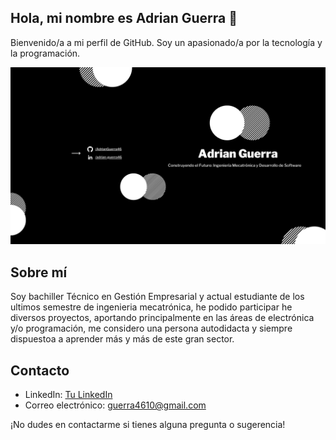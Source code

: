## Hola, mi nombre es Adrian Guerra 👋

Bienvenido/a a mi perfil de GitHub. Soy un apasionado/a por la tecnología y la programación.

![Banner](https://github.com/AdrianGuerra46/AdrianGuerra46/blob/main/Adrian%20Guerra.png?raw=true)

## Sobre mí

Soy bachiller Técnico en Gestión Empresarial y actual estudiante de los ultimos semestre de ingenieria mecatrónica, he podido participar he diversos
proyectos, aportando principalmente en las áreas de electrónica y/o programación, me considero una persona autodidacta y siempre dispuestoa a aprender
más y más de este gran sector.
<!--
## Proyectos Destacados

- [Proyecto 1](enlace_al_proyecto): Breve descripción del proyecto.
- [Proyecto 2](enlace_al_proyecto): Breve descripción del proyecto.
- [Proyecto 3](enlace_al_proyecto): Breve descripción del proyecto.
-->
## Contacto

- LinkedIn: [Tu LinkedIn](https://www.linkedin.com/in/adrian-guerra46/)
- Correo electrónico: [guerra4610@gmail.com](mailto:tu_correo@example.com)

¡No dudes en contactarme si tienes alguna pregunta o sugerencia!

<!--
**AdrianGuerra46/AdrianGuerra46** is a ✨ _special_ ✨ repository because its `README.md` (this file) appears on your GitHub profile.

Here are some ideas to get you started:

- 🔭 I’m currently working on ...
- 🌱 I’m currently learning ...
- 👯 I’m looking to collaborate on ...
- 🤔 I’m looking for help with ...
- 💬 Ask me about ...
- 📫 How to reach me: ...
- 😄 Pronouns: ...
- ⚡ Fun fact: ...
-->
